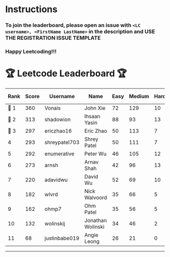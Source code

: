 # Instructions
### To join the leaderboard, please open an issue with `<LC username>, <FirstName LastName>` in the description and USE THE REGISTRATION ISSUE TEMPLATE
### Happy Leetcoding!!!


# 🏆 Leetcode Leaderboard 🏆

| Rank | Score | Username       | Name | Easy | Medium | Hard | Problems Solved |
|------|----------------|-----------------|-------------------|--------------|--------------|--------------|--------------|
| 🥇 1 | 360 | Vonais | John Xie | 72 | 129 | 10 | 211 |
| 🥈 2 | 313 | shadowion | Ihsaan Yasin | 88 | 93 | 13 | 194 |
| 🥉 3 | 297 | ericzhao16 | Eric Zhao | 50 | 113 | 7 | 170 |
| 4 | 293 | shreypatel703 | Shrey Patel | 50 | 111 | 7 | 168 |
| 5 | 292 | enumerative | Peter Wu | 46 | 105 | 12 | 163 |
| 6 | 273 | arnsh | Arnav Shah | 42 | 96 | 13 | 151 |
| 7 | 220 | adavidwu | David Wu | 52 | 69 | 10 | 131 |
| 8 | 182 | wlvrd | Nick Walvoord | 35 | 66 | 5 | 106 |
| 9 | 162 | ohmp7 | Ohm Patel | 35 | 56 | 5 | 96 |
| 10 | 132 | wolinskij | Jonathan Wolinski | 34 | 46 | 2 | 82 |
| 11 | 68 | justinbabe019 | Angie Leong | 26 | 21 | 0 | 47 |
---